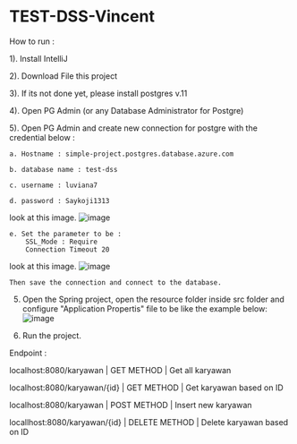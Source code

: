 # TEST-DSS-Vincent

How to run :

1). Install IntelliJ

2). Download File this project

3). If its not done yet, please install postgres v.11

4). Open PG Admin (or any Database Administrator for Postgre)

5). Open PG Admin and create new connection for postgre with the credential below :
    
    a. Hostname : simple-project.postgres.database.azure.com
    
    b. database name : test-dss
    
    c. username : luviana7
    
    d. password : Saykoji1313

look at this image.
![image](https://github.com/zenrole/Test-DSS/assets/44823181/c6b110c8-d2cc-4bcc-8b13-e42a732eec92)

    e. Set the parameter to be :
        SSL_Mode : Require
        Connection Timeout 20
look at this image.
![image](https://github.com/zenrole/Test-DSS/assets/44823181/5f665c6f-b9ea-49ef-bc5b-a5af32e0afd3)

    Then save the connection and connect to the database.

5. Open the Spring project, open the resource folder inside src folder and configure "Application Propertis" file to be like the example below:
   ![image](https://github.com/zenrole/Test-DSS/assets/44823181/e9f4f58e-063f-4f51-846e-8538977c39d3)

6. Run the project.

Endpoint :

localhost:8080/karyawan | GET METHOD | Get all karyawan

localhost:8080/karyawan/{id} | GET METHOD | Get karyawan based on ID

localhost:8080/karyawan | POST METHOD | Insert new karyawan

locallhost:8080/karyawan/{id} | DELETE METHOD | Delete karyawan based on ID

